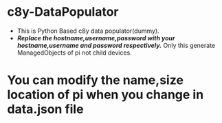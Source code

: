 # c8y-DataPopulator
* This is Python Based c8y data populator(dummy).
* ***Replace the hostname,username,password with your hostname,username and password respectively.***
Only this generate ManagedObjects of pi not child devices.

# You can modify the name,size location of pi when you change in data.json file
